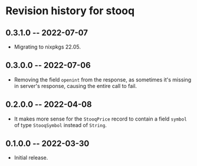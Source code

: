 # Revision history for stooq

## 0.3.1.0 -- 2022-07-07

* Migrating to nixpkgs 22.05.

## 0.3.0.0 -- 2022-07-06

* Removing the field `openint` from the response, as sometimes it's missing in server's response, causing the entire call to fail.

## 0.2.0.0 -- 2022-04-08

* It makes more sense for the `StooqPrice` record to contain a field `symbol` of type `StooqSymbol` instead of `String`.

## 0.1.0.0 -- 2022-03-30

* Initial release.
